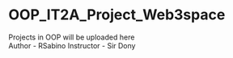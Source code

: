 # OOP_IT2A_Project_Web3space
Projects in OOP will be uploaded here
<br>
Author - RSabino 
Instructor - Sir Dony
